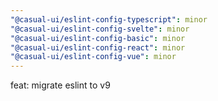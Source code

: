 ```yaml
---
"@casual-ui/eslint-config-typescript": minor
"@casual-ui/eslint-config-svelte": minor
"@casual-ui/eslint-config-basic": minor
"@casual-ui/eslint-config-react": minor
"@casual-ui/eslint-config-vue": minor
---
```


feat: migrate eslint to v9
